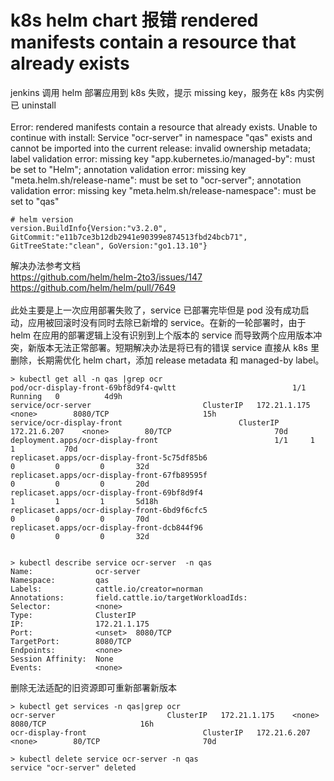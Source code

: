 # k8s helm chart 报错 rendered manifests contain a resource that already exists

jenkins 调用 helm 部署应用到 k8s 失败，提示 missing key，服务在 k8s 内实例已 uninstall </br>
</br>
Error: rendered manifests contain a resource that already exists. Unable to continue with install: Service "ocr-server" in namespace "qas" exists and cannot be imported into the current release: invalid ownership metadata; label validation error: missing key "app.kubernetes.io/managed-by": must be set to "Helm"; annotation validation error: missing key "meta.helm.sh/release-name": must be set to "ocr-server"; annotation validation error: missing key "meta.helm.sh/release-namespace": must be set to "qas"

```
# helm version
version.BuildInfo{Version:"v3.2.0", GitCommit:"e11b7ce3b12db2941e90399e874513fbd24bcb71", GitTreeState:"clean", GoVersion:"go1.13.10"}
```
解决办法参考文档 </br>
https://github.com/helm/helm-2to3/issues/147 </br>
https://github.com/helm/helm/pull/7649 </br>
</br>
此处主要是上一次应用部署失败了，service 已部署完毕但是 pod 没有成功启动，应用被回滚时没有同时去除已新增的 service。在新的一轮部署时，由于 helm 在应用的部署逻辑上没有识别到上个版本的 service 而导致两个应用版本冲突，新版本无法正常部署。短期解决办法是将已有的错误 service 直接从 k8s 里删除，长期需优化 helm chart，添加 release metadata 和 managed-by label。
```
> kubectl get all -n qas |grep ocr
pod/ocr-display-front-69bf8d9f4-qwltt                          1/1     Running   0          4d9h
service/ocr-server                         ClusterIP   172.21.1.175    <none>        8080/TCP                     15h
service/ocr-display-front                          ClusterIP   172.21.6.207    <none>        80/TCP                       70d
deployment.apps/ocr-display-front                          1/1     1            1           70d
replicaset.apps/ocr-display-front-5c75df85b6                          0         0         0       32d
replicaset.apps/ocr-display-front-67fb89595f                          0         0         0       20d
replicaset.apps/ocr-display-front-69bf8d9f4                           1         1         1       5d18h
replicaset.apps/ocr-display-front-6bd9f6cfc5                          0         0         0       70d
replicaset.apps/ocr-display-front-dcb844f96                           0         0         0       32d


> kubectl describe service ocr-server  -n qas
Name:              ocr-server
Namespace:         qas
Labels:            cattle.io/creator=norman
Annotations:       field.cattle.io/targetWorkloadIds: 
Selector:          <none>
Type:              ClusterIP
IP:                172.21.1.175
Port:              <unset>  8080/TCP
TargetPort:        8080/TCP
Endpoints:         <none>
Session Affinity:  None
Events:            <none>
```
删除无法适配的旧资源即可重新部署新版本
```
> kubectl get services -n qas|grep ocr
ocr-server                         ClusterIP   172.21.1.175    <none>        8080/TCP                     16h
ocr-display-front                          ClusterIP   172.21.6.207    <none>        80/TCP                       70d

> kubectl delete service ocr-server -n qas
service "ocr-server" deleted
```


